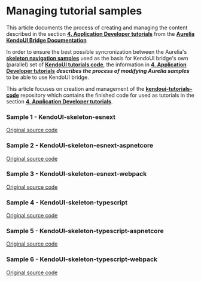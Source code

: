 # Managing tutorial samples

This article documents the process of creating and managing the content described in the section **[4. Application Developer tutorials](https://aurelia-ui-toolkits.gitbooks.io/kendoui-bridge-docs/content/developers_tutorials.html)** from the **[Aurelia KendoUI Bridge Documentation](https://aurelia-ui-toolkits.gitbooks.io/kendoui-bridge-docs/content/)**

In order to ensure the best possible syncronization between the Aurelia's **[skeleton navigation samples](https://github.com/aurelia/skeleton-navigation)** used as the basis for KendoUI bridge's own (parallel) set of **[KendoUI tutorials code](https://github.com/aurelia-ui-toolkits/kendoui-tutorials-code)**, the information in **[4. Application Developer tutorials](https://aurelia-ui-toolkits.gitbooks.io/kendoui-bridge-docs/content/developers_tutorials.html)** ___describes the process of modifying Aurelia samples___ to be able to use KendoUI bridge.

This article focuses on creation and management of the **[kendoui-tutorials-code](https://github.com/aurelia-ui-toolkits/kendoui-tutorials-code)** repository which contains the finished code for used as tutorials in the section **[4. Application Developer tutorials](https://aurelia-ui-toolkits.gitbooks.io/kendoui-bridge-docs/content/developers_tutorials.html)**.


### Sample 1 - KendoUI-skeleton-esnext

[Original source code](https://github.com/aurelia/skeleton-navigation/tree/master/skeleton-esnext)


### Sample 2 - KendoUI-skeleton-esnext-aspnetcore

[Original source code](https://github.com/aurelia/skeleton-navigation/tree/master/skeleton-esnext-aspnetcore)

### Sample 3 - KendoUI-skeleton-esnext-webpack

[Original source code](https://github.com/aurelia/skeleton-navigation/tree/master/skeleton-esnext-webpack)

### Sample 4 - KendoUI-skeleton-typescript

[Original source code](https://github.com/aurelia/skeleton-navigation/tree/master/skeleton-typescript)

### Sample 5 - KendoUI-skeleton-typescript-aspnetcore

[Original source code](https://github.com/aurelia/skeleton-navigation/tree/master/skeleton-typescript-aspnetcore)

### Sample 6 - KendoUI-skeleton-typescript-webpack

[Original source code](https://github.com/aurelia/skeleton-navigation/tree/master/skeleton-esnext-webpack)
